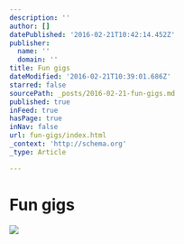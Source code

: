```yaml
---
description: ''
author: []
datePublished: '2016-02-21T10:42:14.452Z'
publisher:
  name: ''
  domain: ''
title: Fun gigs
dateModified: '2016-02-21T10:39:01.686Z'
starred: false
sourcePath: _posts/2016-02-21-fun-gigs.md
published: true
inFeed: true
hasPage: true
inNav: false
url: fun-gigs/index.html
_context: 'http://schema.org'
_type: Article

---
```

# Fun gigs
![](https://the-grid-user-content.s3-us-west-2.amazonaws.com/46512078-5540-4f97-8453-eb681cdf252b.png)